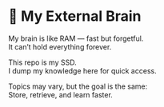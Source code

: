 # 🧠 My External Brain

My brain is like RAM — fast but forgetful.  
It can’t hold everything forever.  

This repo is my SSD.  
I dump my knowledge here for quick access.  

Topics may vary, but the goal is the same:  
Store, retrieve, and learn faster.  
